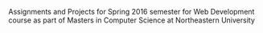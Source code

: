Assignments and Projects for Spring 2016 semester for Web Development course as part of Masters in Computer Science at Northeastern University
